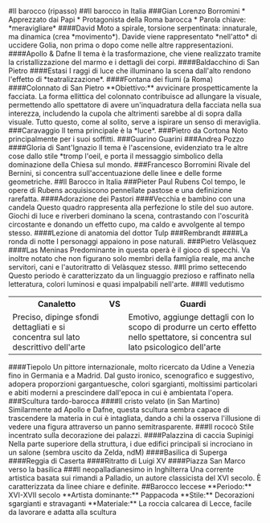 <head>
	<link rel="stylesheet" href="/home/mibanfi/Documents/Scuola/Default.css">
	<style>
		body {
		--main-color: grey;
		}
	</style>
</head>
#Il barocco (ripasso)
##Il barocco in Italia
###Gian Lorenzo Borromini
* Apprezzato dai Papi
* Protagonista della Roma barocca
	* Parola chiave: *meravigliare*  
####David
Moto a spirale, torsione serpentinata: innaturale, ma dinamica (crea *movimento*). Davide viene rappresentato *nell'atto* di uccidere Golia, non prima o dopo come nelle altre rappresentazioni.  
####Apollo & Dafne
Il tema è la trasformazione, che viene realizzato tramite la cristallizzazione del marmo e i dettagli dei corpi.
####Baldacchino di San Pietro
####Estasi
I raggi di luce che illuminano la scena dall'alto rendono l'effetto di *teatralizzazione*.
####Fontana dei fiumi (a Roma)
####Colonnato di San Pietro
**Obiettivo:** avvicinare prospetticamente la facciata.  
La forma ellittica del colonnato contribuisce ad allungare la visuale, permettendo allo spettatore di avere un'inquadratura della facciata nella sua interezza, includendo la cupola che altrimenti sarebbe al di sopra dalla visuale. Tutto questo, come al solito, serve a ispirare un senso di meraviglia.
###Caravaggio
Il tema principale è la *luce*.
###Pietro da Cortona
Noto principalmente per i suoi soffitti.
###Guarino Guarini
###Andrea Pozzo
####Gloria di Sant'Ignazio
Il tema è l'ascensione, evidenziato tra le altre cose dallo stile *tromp l'oeil, e porta il messaggio simbolico della dominazione della Chiesa sul mondo.
###Francesco Borromini
Rivale del Bernini, si concentra sull'accentuazione delle linee e delle forme geometriche.
##Il Barocco in Italia
###Pieter Paul Rubens
Col tempo, le opere di Rubens acquisiscono pennellate pastose e una definizione rarefatta.
####Adorazione dei Pastori
####Vecchia e bambino con una candela
Questo quadro rappresenta alla perfezione lo stile del suo autore. Giochi di luce e riverberi dominano la scena, contrastando con l'oscurità circostante e donando un effetto cupo, ma caldo e avvolgente al tempo stesso.
####Lezione di anatomia del dottor Tulp
###Rembrandt
####La ronda di notte
I personaggi appaiono in pose naturali.
###Pietro Velàsquez
####Las Meninas
Predominante in questa operà è il gioco di specchi. Va inoltre notato che non figurano solo membri della famiglia reale, ma anche servitori, cani e l'autoritratto di Velàsquez stesso.
##Il primo settecendo
Questo periodo è caratterizzato da un linguaggio prezioso e raffinato nella letteratura, colori luminosi e quasi impalpabili nell'arte.
###Il vedutismo
<table class="vstable">
	<tr>
		<th class="vsth">Canaletto</th>
		<th class="vs">VS</th>
		<th class="vsth">Guardi</th>
	</tr>
	<tr>
		<td>Preciso, dipinge sfondi dettagliati e si concentra sul lato descrittivo dell'arte</td>
		<td></td>
		<td>Emotivo, aggiunge dettagli con lo scopo di produrre un certo effetto nello spettatore, si concentra sul lato psicologico dell'arte</td>
	</tr>
</table>
####Tiepolo
Un pittore internazionale, molto ricercato da Udine a Venezia fino in Germania e a Madrid. Dal gusto ironico, scenografico e suggestivo, adopera proporzioni gargantuesche, colori sgargianti, moltissimi particolari e abiti moderni a prescindere dall'epoca in cui è ambientata l'opera.
###Scultura tardo-barocca
####Il cristo velato (in San Martino)
Similarmente ad Apollo e Dafne, questa scultura sembra capace di trascendere la materia in cui è intagliata, dando a chi la osserva l'illusione di vedere una figura attraverso un panno semitrasparente.
###Il rococò
Stile incentrato sulla decorazione dei palazzi.
####Palazzina di caccia Supinigi
Nella parte superiore della struttura, i due edifici principali si incrociano in un salone (sembra uscito da Zelda, ndM)
####Basilica di Superga
####Reggia di Caserta
####Ritratto di Luigi XV
####Piazza San Marco verso la basilica
###Il neopalladianesimo in Inghilterra
Una corrente artistica basata sui rimandi a Palladio, un autore classicista del XVI secolo. È caratterizzata da linee chiare e definite.
##Barocco leccese
**Periodo:** XVI-XVII secolo  
**Artista dominante:** Pappacoda  
**Stile:** Decorazioni sgargianti e stravaganti
**Materiale:** La roccia calcarea di Lecce, facile da lavorare e adatta alla scultura

<script> window.scroll(0,200000) </script> 